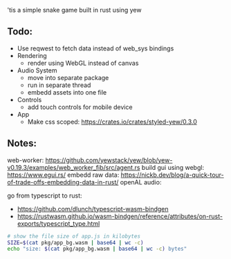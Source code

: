'tis a simple snake game built in rust using yew

## Todo:
* Use reqwest to fetch data instead of web_sys bindings
* Rendering
    * render using WebGL instead of canvas
* Audio System
    * move into separate package
    * run in separate thread
    * embedd assets into one file
* Controls
    * add touch controls for mobile device
* App
    * Make css scoped: https://crates.io/crates/styled-yew/0.3.0
## Notes:
web-worker: https://github.com/yewstack/yew/blob/yew-v0.19.3/examples/web_worker_fib/src/agent.rs
build gui using webgl: https://www.egui.rs/
embedd raw data: https://nickb.dev/blog/a-quick-tour-of-trade-offs-embedding-data-in-rust/
openAL audio:

go from typescript to rust:
* https://github.com/dlunch/typescript-wasm-bindgen
* https://rustwasm.github.io/wasm-bindgen/reference/attributes/on-rust-exports/typescript_type.html

```bash
# show the file size of app.js in kilobytes
SIZE=$(cat pkg/app_bg.wasm | base64 | wc -c)
echo "size: $(cat pkg/app_bg.wasm | base64 | wc -c) bytes"

```
